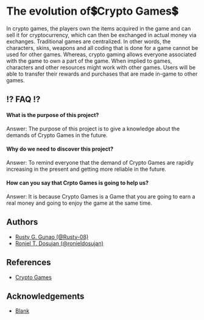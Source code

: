 # The evolution of💲Crypto Games💲

  In crypto games, the players own the items acquired in the game and can sell it for cryptocurrency, which can then be exchanged in actual money via exchanges.
  Traditional games are centralized. In other words, the characters, skins, weapons and all coding that is done for a game cannot be used for other games. Whereas, crypto gaming allows everyone associated with the game to own a part of the game. When implied to games, characters and other resources might work with other games. Users will be able to transfer their rewards and purchases that are made in-game to other games.
## ⁉️ FAQ ⁉️

#### What is the purpose of this project?

Answer: The purpose of this project is to give a knowledge about the demands of Crypto Games in the future.

#### Why do we need to discover this project?

Answer: To remind everyone that the demand of Crypto Games are rapidly increasing in the present and getting more reliable in the future.

#### How can you say that Crpto Games is going to help us?

Answer: It is because Crypto Games is a Game that you are going to earn a real money and going to enjoy the game at the same time.
## Authors

- [Rusty G. Gunao (@Rusty-08)](https://www.github.com/Rusty-08)
- [Roniel T. Dosujan (@ronieldosujan)](https://www.github.com/ronieldosujan)

## References

- [Crypto Games](https://www.republicworld.com/technology-news/other-tech-news/crypto-games-what-is-crypto-gaming-how-its-used-to-make-money-check-details.html)

## Acknowledgements

 - [Blank]()